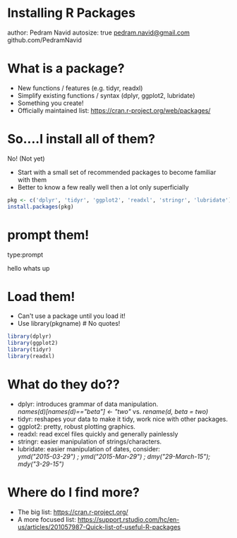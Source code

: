 Installing R Packages
========================================================
author: Pedram Navid 
autosize: true 
pedram.navid@gmail.com  
github.com/PedramNavid  


What is a package?
========================================================
- New functions / features (e.g. tidyr, readxl)
- Simplify existing functions / syntax (dplyr, ggplot2, lubridate)
- Something you create! 
- Officially maintained list: https://cran.r-project.org/web/packages/

So....I install all of them?
========================================================
No! (Not yet)

- Start with a small set of recommended packages to become familiar with them
- Better to know a few really well then a lot only superficially


```r
pkg <- c('dplyr', 'tidyr', 'ggplot2', 'readxl', 'stringr', 'lubridate')
install.packages(pkg)
```

prompt them!
========================================================
type:prompt

hello whats up

Load them!
========================================================
- Can't use a package until you load it! 
- Use library(pkgname) # No quotes! 


```r
library(dplyr)
library(ggplot2)
library(tidyr)
library(readxl)
```


What do they do??
========================================================
* dplyr: introduces grammar of data manipulation.  
*names(d)[names(d)=="beta"] <- "two"* vs. *rename(d, beta = two)*
* tidyr: reshapes your data to make it tidy, work nice with other packages. 
* ggplot2: pretty, robust plotting graphics. 
* readxl: read excel files quickly and generally painlessly
* stringr: easier manipulation of strings/characters.
* lubridate: easier manipulation of dates, consider:  
*ymd("2015-03-29") ; ymd("2015-Mar-29") ; dmy("29-March-15"); mdy("3-29-15")*


Where do I find more?
========================================================
* The big list: https://cran.r-project.org/
* A more focused list: https://support.rstudio.com/hc/en-us/articles/201057987-Quick-list-of-useful-R-packages
